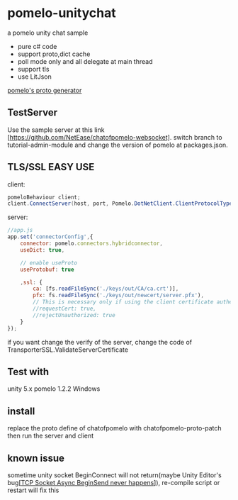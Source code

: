 # pomelo-unitychat

a pomelo unity chat sample

* pure c# code
* support proto,dict cache
* poll mode only and all delegate at main thread
* support tls
* use LitJson

[pomelo's proto generator](https://github.com/flamefox/pomeloc)

## TestServer

Use the sample server at this link [https://github.com/NetEase/chatofpomelo-websocket].
switch branch to tutorial-admin-module and change the version of pomelo at packages.json.


## TLS/SSL EASY USE

client:
```C#
pomeloBehaviour client;
client.ConnectServer(host, port, Pomelo.DotNetClient.ClientProtocolType.TLS);
```

server: 
```javascript
//app.js
app.set('connectorConfig',{
	connector: pomelo.connectors.hybridconnector,
	useDict: true,

	// enable useProto
	useProtobuf: true

	,ssl: {
		ca: [fs.readFileSync('./keys/out/CA/ca.crt')],
		pfx: fs.readFileSync('./keys/out/newcert/server.pfx'),
		// This is necessary only if using the client certificate authentication.
		//requestCert: true,
		//rejectUnauthorized: true
	}
});
```

if you want change the verify of the server, change the code of TransporterSSL.ValidateServerCertificate


## Test with

unity 5.x
pomelo 1.2.2
Windows

## install

replace the proto define of chatofpomelo with chatofpomelo-proto-patch
then run the server and client

## known issue

sometime unity socket BeginConnect will not return(maybe Unity Editor's bug[[TCP Socket Async BeginSend never happens](http://answers.unity3d.com/questions/892371/tcp-socket-async-beginsend-never-happens.html)]), re-compile script or restart will fix this
